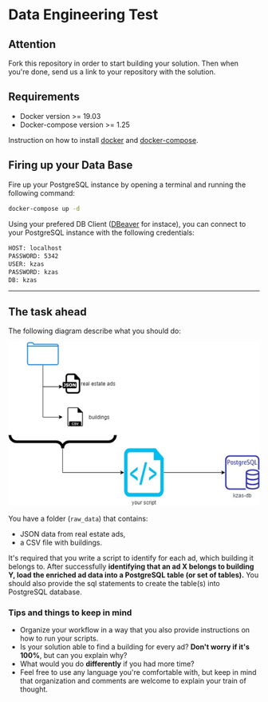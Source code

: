 # Data Engineering Test

## Attention

Fork this repository in order to start building your solution. Then when you're done, send us a link to your repository with the solution.

## Requirements

- Docker version >= 19.03
- Docker-compose version >= 1.25

Instruction on how to install [docker](https://docs.docker.com/get-docker/) and [docker-compose](https://docs.docker.com/compose/install/).


## Firing up your Data Base

Fire up your PostgreSQL instance by opening a terminal and running the following command:

```bash
docker-compose up -d 
```

Using your prefered DB Client ([DBeaver](https://dbeaver.io/) for instace), you can connect to your PostgreSQL instance with the following credentials:

```
HOST: localhost
PASSWORD: 5342
USER: kzas
PASSWORD: kzas
DB: kzas
```

---
## The task ahead

The following diagram describe what you should do:

![Diagram](./diagram.jfif)

You have a folder (`raw_data`) that contains:

- JSON data from real estate ads,
- a CSV file with buildings. 

It's required that you write a script to identify for each ad, which building it belongs to. After successfully **identifying that an ad X belongs to building Y, load the enriched ad data into a PostgreSQL table (or set of tables).**
You should also provide the sql statements to create the table(s) into PostgreSQL database.


### Tips and things to keep in mind

- Organize your workflow in a way that you also provide instructions on how to run your scripts.
- Is your solution able to find a building for every ad? **Don't worry if it's 100%**, but can you explain why?
- What would you do **differently** if you had more time?
- Feel free to use any language you're comfortable with, but keep in mind that organization and comments are welcome to explain your train of thought.
